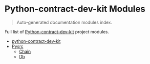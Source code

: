 # Python-contract-dev-kit Modules

> Auto-generated documentation modules index.

Full list of [Python-contract-dev-kit](README.md#python-contract-dev-kit) project modules.

- [python-contract-dev-kit](README.md#python-contract-dev-kit)
- [Pysrc](pysrc/index.md#pysrc)
    - [Chain](pysrc/chain.md#chain)
    - [Db](pysrc/db.md#db)
